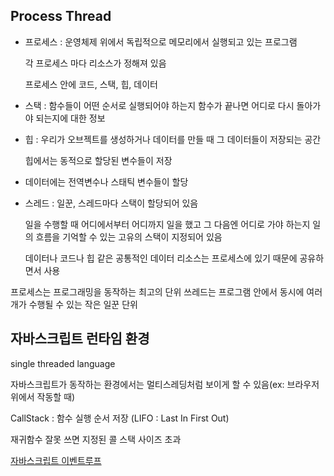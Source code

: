 ## Process Thread

+ 프로세스 : 운영체제 위에서 독립적으로 메모리에서 실행되고 있는 프로그램

    각 프로세스 마다 리소스가 정해져 있음

    프로세스 안에 코드, 스택, 힙, 데이터

+ 스택  : 함수들이 어떤 순서로 실행되어야 하는지 함수가 끝나면 어디로 다시 돌아가야 되는지에 대한 정보

+ 힙 : 우리가 오브젝트를 생성하거나 데이터를 만들 때 그 데이터들이 저장되는 공간

    힙에서는 동적으로 할당된 변수들이 저장

+ 데이터에는 전역변수나 스태틱 변수들이 할당

+ 스레드 : 일꾼, 스레드마다 스택이 할당되어 있음

    일을 수행할 때 어디에서부터 어디까지 일을 했고 그 다음엔 어디로 가야 하는지 일의 흐름을 기억할 수 있는 고유의 스택이 지정되어 있음

    데이터나 코드나 힙 같은 공통적인 데이터 리소스는 프로세스에 있기 때문에 공유하면서 사용

프로세스는 프로그래밍을 동작하는 최고의 단위 쓰레드는 프로그램 안에서 동시에 여러 개가 수행될 수 있는 작은 일꾼 단위

## 자바스크립트 런타임 환경

single threaded language 

자바스크립트가 동작하는 환경에서는 멀티스레딩처럼 보이게 할 수 있음(ex: 브라우저 위에서 작동할 때)

CallStack : 함수 실행 순서 저장 (LIFO : Last In First Out)

재귀함수 잘못 쓰면 지정된 콜 스택 사이즈 초과

[자바스크립트 이벤트루프](https://www.youtube.com/watch?v=8aGhZQkoFbQ)